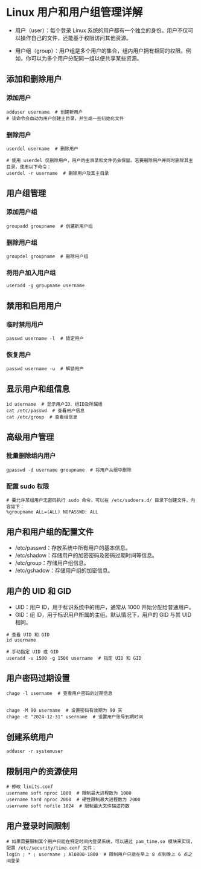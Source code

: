 # Linux 用户和用户组管理详解

* 用户（user）：每个登录 Linux 系统的用户都有一个独立的身份。用户不仅可以操作自己的文件，还能基于权限访问其他资源。

* 用户组（group）：用户组是多个用户的集合，组内用户拥有相同的权限。例如，你可以为多个用户分配同一组以便共享某些资源。

## 添加和删除用户

### 添加用户
```shell
adduser username  # 创建新用户
# 该命令会自动为用户创建主目录，并生成一些初始化文件
```

### 删除用户
```shell
userdel username  # 删除用户

# 使用 userdel 仅删除用户，用户的主目录和文件仍会保留。若要删除用户并同时删除其主目录，使用以下命令：
userdel -r username  # 删除用户及其主目录

```

## 用户组管理

### 添加用户组

```shell
groupadd groupname  # 创建新用户组

```

### 删除用户组
```shell
groupdel groupname  # 删除用户组

```

### 将用户加入用户组
```shell
useradd -g groupname username

```

## 禁用和启用用户


### 临时禁用用户
```shell
passwd username -l  # 锁定用户

```

### 恢复用户
```shell
passwd username -u  # 解锁用户

```

## 显示用户和组信息
```shell
id username  # 显示用户ID、组ID及所属组
cat /etc/passwd  # 查看用户信息
cat /etc/group  # 查看组信息

```

## 高级用户管理

### 批量删除组内用户
```shell
gpasswd -d username groupname  # 将用户从组中删除

```

### 配置 sudo 权限
```shell
# 要允许某组用户无密码执行 sudo 命令，可以在 /etc/sudoers.d/ 目录下创建文件，内容如下：
%groupname ALL=(ALL) NOPASSWD: ALL

```

## 用户和用户组的配置文件
* /etc/passwd：存放系统中所有用户的基本信息。
* /etc/shadow：存储用户的加密密码及密码过期时间等信息。
* /etc/group：存储用户组信息。
* /etc/gshadow：存储用户组的加密信息。

## 用户的 UID 和 GID
* UID：用户 ID，用于标识系统中的用户，通常从 1000 开始分配给普通用户。
* GID：组 ID，用于标识用户所属的主组。默认情况下，用户的 GID 与其 UID 相同。

```shell
# 查看 UID 和 GID
id username

# 手动指定 UID 或 GID
useradd -u 1500 -g 1500 username  # 指定 UID 和 GID
```

## 用户密码过期设置
```shell
chage -l username  # 查看用户密码的过期信息


chage -M 90 username  # 设置密码有效期为 90 天
chage -E "2024-12-31" username  # 设置用户账号到期时间
```
## 创建系统用户
```shell
adduser -r systemuser

```

## 限制用户的资源使用
```shell
# 修改 limits.conf
username soft nproc 1000  # 限制最大进程数为 1000
username hard nproc 2000  # 硬性限制最大进程数为 2000
username soft nofile 1024  # 限制最大文件描述符数

```

## 用户登录时间限制
```shell
# 如果需要限制某个用户只能在特定时间内登录系统，可以通过 pam_time.so 模块来实现，配置 /etc/security/time.conf 文件：
login ; * ; username ; Al0800-1800  # 限制用户只能在早上 8 点到晚上 6 点之间登录

```